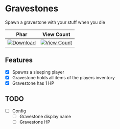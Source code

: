 # Gravestones
Spawn a gravestone with your stuff when you die

| Phar | View Count |
| :---: | :---: |
 [![Download](https://img.shields.io/badge/download-latest-blue.svg)](#) | [![View Count](http://hits.dwyl.io/PotatoeTrainYT/Gravestones.svg)](http://hits.dwyl.io/PotatoeTrainYT/Gravestones) |
 
 ## Features
 
 - [x] Spawns a sleeping player
 - [x] Gravestone holds all items of the players inventory
 - [x] Gravestone has 1 HP
  
## TODO

 - [ ] Config
   - [ ] Gravestone display name
   - [ ] Gravestone HP